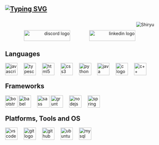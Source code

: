 <div align="center">
  <h2 align="left">
    <a href="https://git.io/typing-svg">
      <img src="https://readme-typing-svg.demolab.com?font=Kait&pause=1000&width=435&lines=MY+NAME+IS+LUIZ+ROMERO!" alt="Typing SVG" />
    </a>
  </h2>
</div>

<div style="display: flex; justify-content: space-between; align-items: flex-start; margin-top: 30px;">

  <div style="flex: 1; margin-right: 20px;">
      <div style="text-align: right;" align="right">
    <img  src="![Shiryu Superpower](https://media.tenor.com/XDTxABRP7gAAAAAC/shiryu-saint-seiya.gif)
" alt="Shiryu" />
    <div style="display: flex; justify-content: space-evenly;margin-top:10">
      <a href="https://discord.com/channels/j0rem0r" target="_blank">
        <img src="https://img.shields.io/static/v1?message=Discord&logo=discord&label=&color=7289DA&logoColor=white&labelColor=&style=for-the-badge" height="35" width="150" alt="discord logo" />
      </a>
      <a href="https://www.linkedin.com/in/luiz-felipe-romero-306421242" target="_blank">
        <img src="https://img.shields.io/static/v1?message=LinkedIn&logo=linkedin&label=&color=0077B5&logoColor=white&labelColor=&style=for-the-badge" width="150" height="35" alt="linkedin logo" />
      </a>
    </div>
  </div>
    <h2 align="left">Languages</h2>
    <div align="left">
      <img src="https://cdn.jsdelivr.net/gh/devicons/devicon/icons/javascript/javascript-original.svg" height="40" alt="javascript logo" />
      <img width="12" />
      <img src="https://cdn.jsdelivr.net/gh/devicons/devicon/icons/typescript/typescript-original.svg" height="40" alt="typescript logo" />
      <img width="12" />
      <img src="https://cdn.jsdelivr.net/gh/devicons/devicon/icons/html5/html5-original.svg" height="40" alt="html5 logo" />
      <img width="12" />
      <img src="https://cdn.jsdelivr.net/gh/devicons/devicon/icons/css3/css3-original.svg" height="40" alt="css3 logo" />
      <img width="12" />
      <img src="https://cdn.jsdelivr.net/gh/devicons/devicon/icons/python/python-original.svg" height="40" alt="python logo" />
      <img width="12" />
      <img src="https://cdn.jsdelivr.net/gh/devicons/devicon/icons/java/java-original.svg" height="40" alt="java logo" />
      <img width="12" />
      <img src="https://cdn.jsdelivr.net/gh/devicons/devicon/icons/c/c-original.svg" height="40" alt="c logo" />
      <img width="12" />
      <img src="https://cdn.jsdelivr.net/gh/devicons/devicon/icons/cplusplus/cplusplus-original.svg" height="40" alt="c++ logo" />
    </div>
    <h2 align="left" style="margin-top: 20px;">Frameworks</h2>
    <div align="left">
      <img src="https://cdn.jsdelivr.net/gh/devicons/devicon/icons/bootstrap/bootstrap-original.svg" height="40" alt="bootstrap logo" />
      <img src="https://cdn.jsdelivr.net/gh/devicons/devicon/icons/babel/babel-original.svg" height="40" alt="babel logo" />
      <img width="12" />
      <img src="https://cdn.jsdelivr.net/gh/devicons/devicon/icons/sass/sass-original.svg" height="40" alt="sass logo" />
      <img src="https://cdn.jsdelivr.net/gh/devicons/devicon/icons/grunt/grunt-original.svg" height="40" alt="grunt logo" />
      <img width="12" />
      <img src="https://cdn.jsdelivr.net/gh/devicons/devicon/icons/nodejs/nodejs-original.svg" height="40" alt="nodejs logo" />
      <img width="12" />
      <img src="https://cdn.jsdelivr.net/gh/devicons/devicon/icons/spring/spring-original.svg" height="40" alt="spring boot logo" />
    </div>
    <h2 align="left" style="margin-top: 20px;">Platforms, Tools and OS</h2>
    <div align="left">
      <img src="https://cdn.jsdelivr.net/gh/devicons/devicon/icons/vscode/vscode-original.svg" height="40" alt="vscode logo" />
      <img width="12" />
      <img src="https://cdn.jsdelivr.net/gh/devicons/devicon/icons/git/git-original.svg" height="40" alt="git logo" />
      <img width="12" />
      <img src="https://cdn.jsdelivr.net/gh/devicons/devicon/icons/github/github-original.svg" height="40" alt="github logo" />
      <img width="12" />
      <img src="https://cdn.jsdelivr.net/gh/devicons/devicon/icons/ubuntu/ubuntu-plain.svg" height="40" alt="ubuntu logo" />
      <img width="12" />
      <img src="https://cdn.jsdelivr.net/gh/devicons/devicon/icons/mysql/mysql-original.svg" height="40" alt="mysql logo" />
    </div>
  </div>
</div>

###


###
